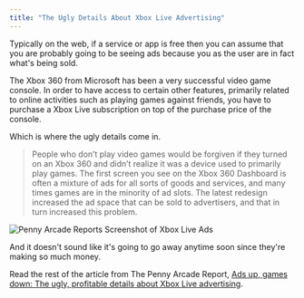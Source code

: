 ```yaml
---
title: "The Ugly Details About Xbox Live Advertising"
---
```

<p>Typically on the web, if a service or app is free then you can assume that you are probably going to be seeing ads because you as the user are in fact what's being sold.</p>
<p>The Xbox 360 from Microsoft has been a very successful video game console. In order to have access to certain other features, primarily related to online activities such as playing games against friends, you have to purchase a Xbox Live subscription on top of the purchase price of the console.</p>
<p>Which is where the ugly details come in.</p>
<blockquote><p>
  People who don’t play video games would be forgiven if they turned on an Xbox 360 and didn’t realize it was a device used to primarily play games. The first screen you see on the Xbox 360 Dashboard is often a mixture of ads for all sorts of goods and services, and many times games are in the minority of ad slots. The latest redesign increased the ad space that can be sold to advertisers, and that in turn increased this problem.
</p></blockquote>
<p><img src="https://chrisenns.com/wp-content/uploads/2012/07/Penny-Arcade-Reports-Screenshot-of-Xbox-Live-Ads.jpg" alt="Penny Arcade Reports Screenshot of Xbox Live Ads" title="Penny Arcade Reports Screenshot of Xbox Live Ads" class="aligncenter size-full wp-image-20555" /></p>
<p>And it doesn't sound like it's going to go away anytime soon since they're making so much money.</p>
<p>Read the rest of the article from The Penny Arcade Report, <a href="http://penny-arcade.com/report/editorial-article/ads-up-games-down-the-ugly-profitable-truth-about-xbox-live-advertising">Ads up, games down: The ugly, profitable details about Xbox Live advertising</a>.</p>
